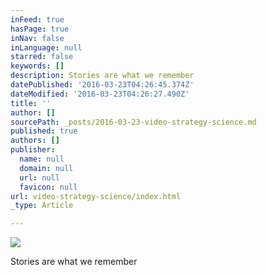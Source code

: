 ```yaml
---
inFeed: true
hasPage: true
inNav: false
inLanguage: null
starred: false
keywords: []
description: Stories are what we remember
datePublished: '2016-03-23T04:26:45.374Z'
dateModified: '2016-03-23T04:26:27.490Z'
title: ''
author: []
sourcePath: _posts/2016-03-23-video-strategy-science.md
published: true
authors: []
publisher:
  name: null
  domain: null
  url: null
  favicon: null
url: video-strategy-science/index.html
_type: Article

---
```

![](https://the-grid-user-content.s3-us-west-2.amazonaws.com/a49c5817-f5be-483f-87e1-e7c58194b9da.jpg)

Stories are what we remember